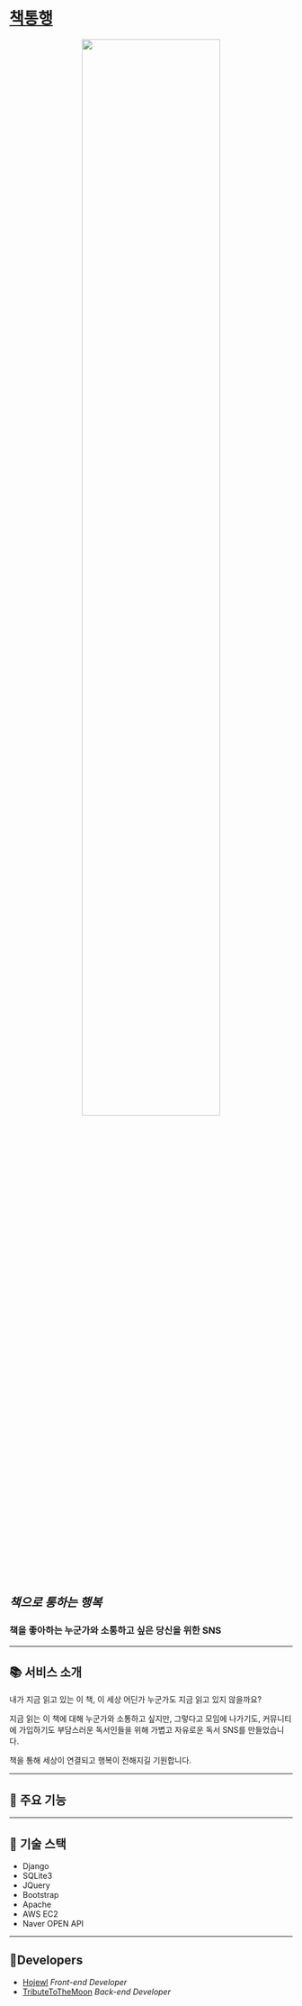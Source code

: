 # [책통행][domain]

<p align="center">
<img src="https://user-images.githubusercontent.com/49346677/98012665-b3e60780-1e3c-11eb-96f2-19659766e3c8.jpg" width="70%"></img>
</p>


## *책으로 통하는 행복*

### 책을 좋아하는 누군가와 소통하고 싶은 당신을 위한 SNS

---
## 📚 서비스 소개
내가 지금 읽고 있는 이 책, 이 세상 어딘가 누군가도 지금 읽고 있지 않을까요?

지금 읽는 이 책에 대해 누군가와 소통하고 싶지만, 그렇다고 모임에 나가기도, 커뮤니티에 가입하기도 부담스러운 독서인들을 위해 가볍고 자유로운 독서 SNS를 만들었습니다.

책을 통해 세상이 연결되고 행복이 전해지길 기원합니다.

---
## 🎨 주요 기능


---
## 💾 기술 스택
- Django
- SQLite3
- JQuery
- Bootstrap
- Apache
- AWS EC2
- Naver OPEN API

---
## 🙋Developers
- [Hojewl][HojewlProfile]   *Front-end Developer*
- [TributeToTheMoon][TributeToTheMoonProfile]   *Back-end Developer*

[domain]: http://ec2-52-78-47-148.ap-northeast-2.compute.amazonaws.com:8000/
[TributeToTheMoonProfile]: https://github.com/tributetothemoon
[HojewlProfile]: https://github.com/Hojewl